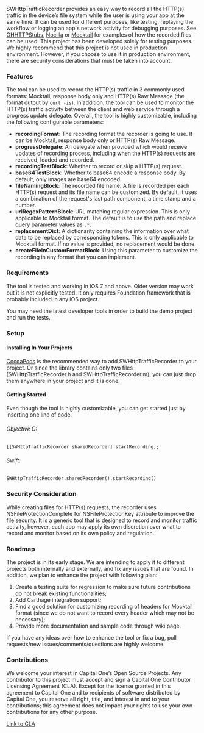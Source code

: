 SWHttpTrafficRecorder provides an easy way to record all the HTTP(s) traffic in the device’s file system while the user is using your app at the same time. It can be used for different purposes, like testing, replaying the workflow or logging an app's network activity for debugging purposes.  See [OHHTTPStubs](https://github.com/AliSoftware/OHHTTPStubs), [Nocilla](https://github.com/luisobo/Nocilla) or [Mocktail](https://github.com/puls/objc-mocktail) for examples of how the recorded files can be used. This project has been developed solely for testing purposes. We highly recommend that this project is not used in production environment. However, if you choose to use it in production environment, there are security considerations that must be taken into account. 

### Features

The tool can be used to record the HTTP(s) traffic in 3 commonly used formats: Mocktail, response body only and HTTP(s) Raw Message (the format output by `curl -is`). In addition, the tool can be used to monitor the HTTP(s) traffic activity between the client and web service through a progress update delegate. Overall, the tool is highly customizable, including the following configurable parameters: 

* **recordingFormat**: The recording format the recorder is going to use. It can be Mocktail,  response body only or HTTP(s) Raw Message. 
* **progressDelegate**: An delegate when provided which would receive updates of recording process, including when the HTTP(s) requests are received, loaded and recorded. 
* **recordingTestBlock**: Whether to record or skip a HTTP(s) request.
* **base64TestBlock**: Whether to base64 encode a response body. By default, only images are base64 encoded.
* **fileNamingBlock**: The recorded file name. A file is recorded per each HTTP(s) request and its file name can be customized. By default, it uses a combination of the request's last path component, a time stamp and a number.
* **urlRegexPatternBlock**: URL matching regular expression. This is only applicable to Mocktail format. The default is to use the path and replace query parameter values as `.*`.
* **replacementDict**: A dictionarity containing the information over what data to be replaced by corresponding tokens. This is only applicable to Mocktail format. If no value is provided, no replacement would be done. 
* **createFileInCustomFormatBlock**: Using this parameter to customize the recording in any format that you can implement.

### Requirements

The tool is tested and working in iOS 7 and above. Older version may work but it is not explicitly tested. It only requires Foundation.framework that is probably included in any iOS project. 

You may need the latest developer tools in order to build the demo project and run the tests. 

### Setup

#### Installing In Your Projects

[CocoaPods](http://cocoapods.org) is the recommended way to add SWHttpTrafficRecorder to your project. Or since the library contains only two files (SWHttpTrafficRecorder.h and SWHttpTrafficRecorder.m), you can just drop them anywhere in your project and it is done. 

#### Getting Started

Even though the tool is highly customizable, you can get started just by inserting one line of code.  

###### Objective C: 

```
[[SWHttpTrafficRecorder sharedRecorder] startRecording];
```    

###### Swift: 

```
SWHttpTrafficRecorder.sharedRecorder().startRecording()
```


### Security Consideration

While creating files for HTTP(s) requests, the recorder uses NSFileProtectionComplete for NSFileProtectionKey attribute to improve the file security. It is a generic tool that is designed to record and monitor traffic activity, however, each app may apply its own discretion over what to record and monitor based on its own policy and regulation.


### Roadmap

The project is in its early stage. We are intending to apply it to different projects both internally and externally, and fix any issues that are found. In addition, we plan to enhance the project with following plan:

1. Create a testing suite for regression to make sure future contributions do not break existing functionalities; 
2. Add Carthage integration support;
3. Find a good solution for customizing recording of headers for Mocktail format (since we do not want to record every header which may not be necessary);
4. Provide more documentation and sample code through wiki page.

If you have any ideas over how to enhance the tool or fix a bug, pull requests/new issues/comments/questions are highly welcome.

### Contributions

We welcome your interest in Capital One’s Open Source Projects. Any contributor to this project must accept and sign a Capital One Contributor Licensing Agreement (CLA). Except for the license granted in this agreement to Capital One and to recipients of software distributed by Capital One, you reserve all right, title, and interest in and to your contributions; this agreement does not impact your rights to use your own contributions for any other purpose.

[Link to CLA](https://docs.google.com/forms/d/19LpBBjykHPox18vrZvBbZUcK6gQTj7qv1O5hCduAZFU/viewform)

